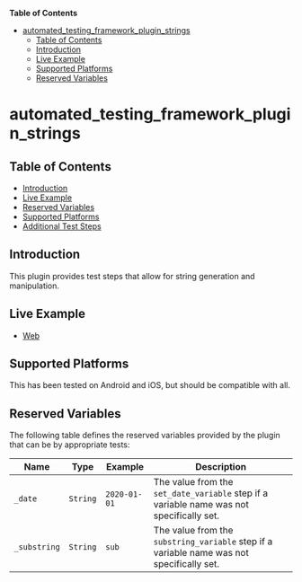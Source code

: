 <!-- START doctoc generated TOC please keep comment here to allow auto update -->
<!-- DON'T EDIT THIS SECTION, INSTEAD RE-RUN doctoc TO UPDATE -->
**Table of Contents**

- [automated_testing_framework_plugin_strings](#automated_testing_framework_plugin_strings)
  - [Table of Contents](#table-of-contents)
  - [Introduction](#introduction)
  - [Live Example](#live-example)
  - [Supported Platforms](#supported-platforms)
  - [Reserved Variables](#reserved-variables)

<!-- END doctoc generated TOC please keep comment here to allow auto update -->

# automated_testing_framework_plugin_strings

## Table of Contents

* [Introduction](#introduction)
* [Live Example](#live-example)
* [Reserved Variables](#reserved-variables)
* [Supported Platforms](#supported-platforms)
* [Additional Test Steps](https://github.com/peiffer-innovations/automated_testing_framework_plugin_strings/blob/main/documentation/STEPS.md)


## Introduction

This plugin provides test steps that allow for string generation and manipulation.


## Live Example

* [Web](https://peiffer-innovations.github.io/automated_testing_framework_plugin_flow_control/web/#/)


## Supported Platforms

This has been tested on Android and iOS, but should be compatible with all.


## Reserved Variables

The following table defines the reserved variables provided by the plugin that can be by appropriate tests:

Name         | Type      | Example      | Description
-------------|-----------|--------------|-------------
`_date`      | `String`  | `2020-01-01` | The value from the `set_date_variable` step if a variable name was not specifically set.
`_substring` | `String`  | `sub`        | The value from the `substring_variable` step if a variable name was not specifically set.

